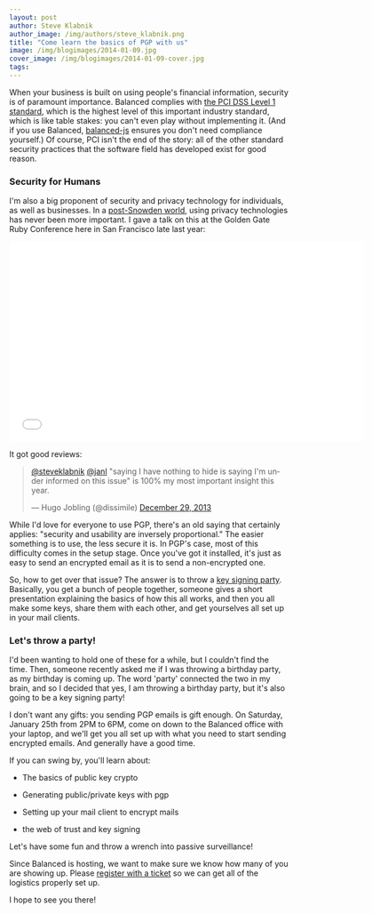 ```yaml
---
layout: post
author: Steve Klabnik
author_image: /img/authors/steve_klabnik.png
title: "Come learn the basics of PGP with us"
image: /img/blogimages/2014-01-09.jpg
cover_image: /img/blogimages/2014-01-09-cover.jpg
tags:
---
```


When your business is built on using people's financial information, security is of
paramount importance. Balanced complies with [the PCI DSS Level 1 standard](http://www.pcicomplianceguide.org/pcifaqs.php#5),
which is the highest level of this important industry standard, which is like
table stakes: you can't even play without implementing it. (And if you use Balanced,
[balanced-js](https://github.com/balanced/balanced-js) ensures you don't need
compliance yourself.) Of course, PCI isn't
the end of the story: all of the other standard security practices that the software
field has developed exist for good reason.

### Security for Humans

I'm also a big proponent of security
and privacy technology for individuals, as well as businesses.
In a [post-Snowden world](http://america.aljazeera.com/articles/multimedia/timeline-edward-snowden-revelations.html),
using privacy technologies has never been more important. I gave a talk on this at
the Golden Gate Ruby Conference here in San Francisco late last year:

<iframe width="640" height="360" src="//www.youtube.com/embed/LjZk8PP-u3c?feature=player_detailpage" frameborder="0" allowfullscreen></iframe>

It got good reviews:

<blockquote class="twitter-tweet" data-conversation="none" lang="en"><p><a href="https://twitter.com/steveklabnik">@steveklabnik</a> <a href="https://twitter.com/janl">@janl</a> &quot;saying I have nothing to hide is saying I&#39;m under informed on this issue&quot; is 100% my most important insight this year.</p>&mdash; Hugo Jobling (@dissimile) <a href="https://twitter.com/dissimile/statuses/417089522854535168">December 29, 2013</a></blockquote>
<script async src="//platform.twitter.com/widgets.js" charset="utf-8"></script>

While I'd love for everyone to use PGP, there's an old saying that certainly
applies: "security and usability are inversely proportional." The easier something
is to use, the less secure it is. In PGP's case, most of this difficulty comes
in the setup stage. Once you've got it installed, it's just as easy to send an
encrypted email as it is to send a non-encrypted one.

So, how to get over that issue? The answer is to throw a [key signing party](http://en.wikipedia.org/wiki/Key_signing_party).
Basically, you get a bunch of people together, someone gives a short presentation explaining
the basics of how this all works, and then you all make some keys, share them with each other,
and get yourselves all set up in your mail clients.

### Let's throw a party!

I'd been wanting to hold one of these for a while, but I couldn't find the time.
Then, someone recently asked me if I was throwing a birthday party, as my birthday is
coming up. The word 'party' connected the two in my brain, and so I decided that yes,
I am throwing a birthday party, but it's also going to be a key signing party!

I don't want any gifts: you sending PGP emails is gift enough. On Saturday, January
25th from 2PM to 6PM, come on down to the Balanced office with your laptop, and we'll get you all
set up with what you need to start sending encrypted emails. And generally have a
good time.

If you can swing by, you'll learn about:

* The basics of public key crypto

* Generating public/private keys with pgp

* Setting up your mail client to encrypt mails

* the web of trust and key signing

Let's have some fun and throw a wrench into passive surveillance!

Since Balanced is hosting, we want to make sure we know how many of you are showing up.
Please [register with a ticket](http://www.showclix.com/event/stevespgpparty) so we can
get all of the logistics properly set up.

I hope to see you there!
